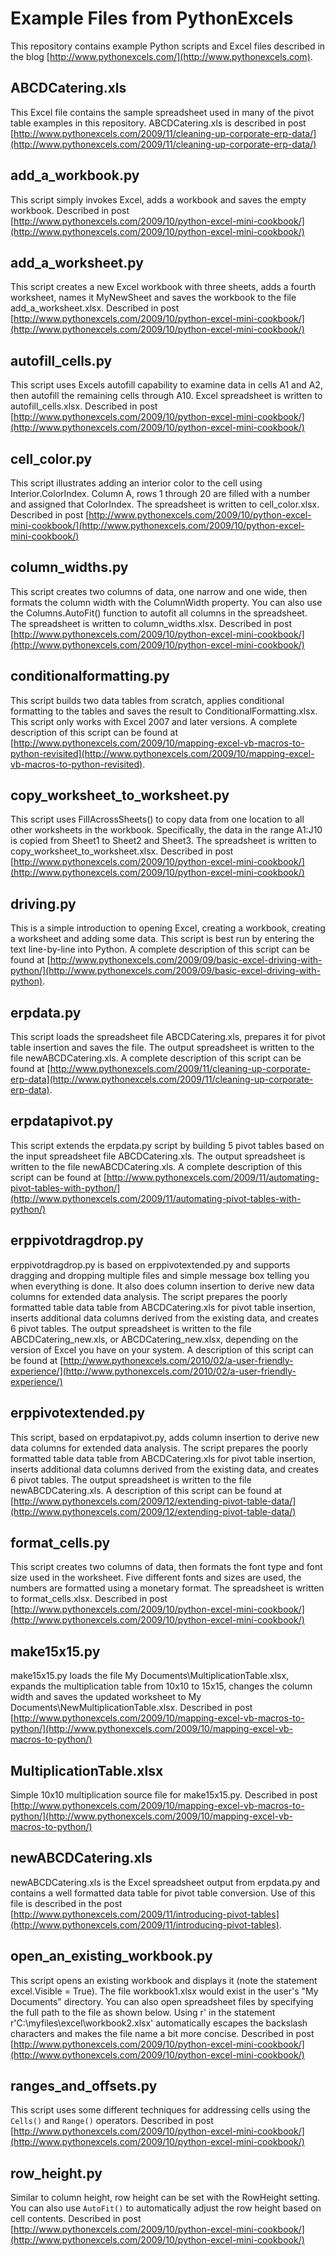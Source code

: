 Example Files from PythonExcels
===============================

This repository contains example Python scripts and Excel files described in the blog [http://www.pythonexcels.com/](http://www.pythonexcels.com).

ABCDCatering.xls
----------------

This Excel file contains the sample spreadsheet used in many of the pivot table examples in this repository.  ABCDCatering.xls is described in post [http://www.pythonexcels.com/2009/11/cleaning-up-corporate-erp-data/](http://www.pythonexcels.com/2009/11/cleaning-up-corporate-erp-data/)

add_a_workbook.py
-----------------

This script simply invokes Excel, adds a workbook and saves the empty workbook.  Described in post [http://www.pythonexcels.com/2009/10/python-excel-mini-cookbook/](http://www.pythonexcels.com/2009/10/python-excel-mini-cookbook/)

add_a_worksheet.py
------------------

This script creates a new Excel workbook with three sheets, adds a fourth worksheet, names it MyNewSheet and saves the workbook to the file add_a_worksheet.xlsx. Described in post [http://www.pythonexcels.com/2009/10/python-excel-mini-cookbook/](http://www.pythonexcels.com/2009/10/python-excel-mini-cookbook/)

autofill_cells.py
-----------------

This script uses Excels autofill capability to examine data in cells A1 and A2, then autofill the remaining cells through A10.  Excel spreadsheet is written to autofill_cells.xlsx.  Described in post [http://www.pythonexcels.com/2009/10/python-excel-mini-cookbook/](http://www.pythonexcels.com/2009/10/python-excel-mini-cookbook/)

cell_color.py
-------------

This script illustrates adding an interior color to the cell using Interior.ColorIndex.  Column A, rows 1 through 20 are filled with a number and assigned that ColorIndex.  The spreadsheet is written to cell_color.xlsx.  Described in post [http://www.pythonexcels.com/2009/10/python-excel-mini-cookbook/](http://www.pythonexcels.com/2009/10/python-excel-mini-cookbook/)

column_widths.py
----------------

This script creates two columns of data, one narrow and one wide, then formats the column width with the ColumnWidth property.  You can also use the Columns.AutoFit() function to autofit all columns in the spreadsheet.  The spreadsheet is written to column_widths.xlsx.  Described in post [http://www.pythonexcels.com/2009/10/python-excel-mini-cookbook/](http://www.pythonexcels.com/2009/10/python-excel-mini-cookbook/)

conditionalformatting.py
------------------------

This script builds two data tables from scratch, applies conditional formatting to the tables and saves the result to ConditionalFormatting.xlsx.  This script only works with Excel 2007 and later versions.  A complete description of this script can be found at  [http://www.pythonexcels.com/2009/10/mapping-excel-vb-macros-to-python-revisited](http://www.pythonexcels.com/2009/10/mapping-excel-vb-macros-to-python-revisited).  

copy_worksheet_to_worksheet.py
------------------------------

This script uses FillAcrossSheets() to copy data from one location to all other worksheets in the workbook.  Specifically, the data in the range A1:J10 is copied from Sheet1 to Sheet2 and Sheet3.  The spreadsheet is written to copy_worksheet_to_worksheet.xlsx.  Described in post [http://www.pythonexcels.com/2009/10/python-excel-mini-cookbook/](http://www.pythonexcels.com/2009/10/python-excel-mini-cookbook/)

driving.py
----------

This is a simple introduction to opening Excel, creating a workbook, creating a worksheet and adding some data.  This script is best run by entering the text line-by-line into Python. A complete description of this script can be found at  [http://www.pythonexcels.com/2009/09/basic-excel-driving-with-python/](http://www.pythonexcels.com/2009/09/basic-excel-driving-with-python).  

erpdata.py
---------------

This script loads the spreadsheet file ABCDCatering.xls, prepares it for pivot table insertion and saves the file.  The output spreadsheet is written to the file newABCDCatering.xls.  A complete description of this script can be found at  [http://www.pythonexcels.com/2009/11/cleaning-up-corporate-erp-data](http://www.pythonexcels.com/2009/11/cleaning-up-corporate-erp-data).  

erpdatapivot.py
---------------

This script extends the erpdata.py script by building 5 pivot tables based on the input spreadsheet file ABCDCatering.xls.  The output spreadsheet is written to the file newABCDCatering.xls.  A complete description of this script can be found at  [http://www.pythonexcels.com/2009/11/automating-pivot-tables-with-python/](http://www.pythonexcels.com/2009/11/automating-pivot-tables-with-python/)

erppivotdragdrop.py
---------------
erppivotdragdrop.py is based on erppivotextended.py and supports dragging and dropping multiple files and simple message box telling you when everything is done. It also does column insertion to derive new data columns for extended data analysis.  The script prepares the poorly formatted table data table from ABCDCatering.xls for pivot table insertion, inserts additional data columns derived from the existing data, and creates 6 pivot tables.  The output spreadsheet is written to the file ABCDCatering_new.xls, or ABCDCatering_new.xlsx, depending on the version of Excel you have on your system.  A description of this script can be found at [http://www.pythonexcels.com/2010/02/a-user-friendly-experience/](http://www.pythonexcels.com/2010/02/a-user-friendly-experience/)

erppivotextended.py
---------------

This script, based on erpdatapivot.py, adds column insertion to derive new data columns for extended data analysis.  The script prepares the poorly formatted table data table from ABCDCatering.xls for pivot table insertion, inserts additional data columns derived from the existing data, and creates 6 pivot tables.  The output spreadsheet is written to the file newABCDCatering.xls.  A description of this script can be found at [http://www.pythonexcels.com/2009/12/extending-pivot-table-data/](http://www.pythonexcels.com/2009/12/extending-pivot-table-data/)

format_cells.py
---------------

This script creates two columns of data, then formats the font type and font size used in the worksheet.  Five different fonts and sizes are used, the numbers are formatted using a monetary format.  The spreadsheet is written to format_cells.xlsx.  Described in post [http://www.pythonexcels.com/2009/10/python-excel-mini-cookbook/](http://www.pythonexcels.com/2009/10/python-excel-mini-cookbook/)

make15x15.py
------------

make15x15.py loads the file My Documents\MultiplicationTable.xlsx, expands the multiplication table from 10x10 to 15x15, changes the column width and saves the updated worksheet to My Documents\NewMultiplicationTable.xlsx.  Described in post [http://www.pythonexcels.com/2009/10/mapping-excel-vb-macros-to-python/](http://www.pythonexcels.com/2009/10/mapping-excel-vb-macros-to-python/)

MultiplicationTable.xlsx
------------------------

Simple 10x10 multiplication source file for make15x15.py.  Described in post [http://www.pythonexcels.com/2009/10/mapping-excel-vb-macros-to-python/](http://www.pythonexcels.com/2009/10/mapping-excel-vb-macros-to-python/)

newABCDCatering.xls
------------------

newABCDCatering.xls is the Excel spreadsheet output from erpdata.py and contains a well formatted data table for pivot table conversion.  Use of this file is described in the post [http://www.pythonexcels.com/2009/11/introducing-pivot-tables](http://www.pythonexcels.com/2009/11/introducing-pivot-tables).  

open_an_existing_workbook.py
----------------------------

This script opens an existing workbook and displays it (note the statement excel.Visible = True).  The file workbook1.xlsx would exist in the user's "My Documents" directory.  You can also open spreadsheet files by specifying the full path to the file as shown below.  Using r' in the statement r'C:\myfiles\excel\workbook2.xlsx' automatically escapes the backslash characters and makes the file name a bit more concise.  Described in post [http://www.pythonexcels.com/2009/10/python-excel-mini-cookbook/](http://www.pythonexcels.com/2009/10/python-excel-mini-cookbook/)


ranges_and_offsets.py
---------------------

This script uses some different techniques for addressing cells using the <code>Cells()</code> and <code>Range()</code> operators.   Described in post [http://www.pythonexcels.com/2009/10/python-excel-mini-cookbook/](http://www.pythonexcels.com/2009/10/python-excel-mini-cookbook/)

row_height.py
-------------

Similar to column height, row height can be set with the RowHeight setting.  You can also use <code>AutoFit()</code> to automatically adjust the row height based on cell contents.  Described in post [http://www.pythonexcels.com/2009/10/python-excel-mini-cookbook/](http://www.pythonexcels.com/2009/10/python-excel-mini-cookbook/)

[pythonexcels]: http://www.pythonexcels.com
[python-excel]: http://www.python-excel.org
